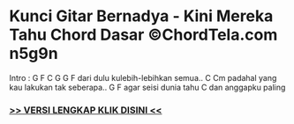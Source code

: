 
 # Kunci Gitar Bernadya - Kini Mereka Tahu Chord Dasar ©ChordTela.com n5g9n


Intro : G F C G G F dari dulu kulebih-lebihkan semua.. C Cm padahal yang kau lakukan tak seberapa.. G F agar seisi dunia tahu C dan anggapku paling

###  <a href="https://shortlighzx.web.app?sq=Kunci Gitar Bernadya - Kini Mereka Tahu Chord Dasar ©ChordTela.com"> >> VERSI LENGKAP KLIK DISINI << </a>
